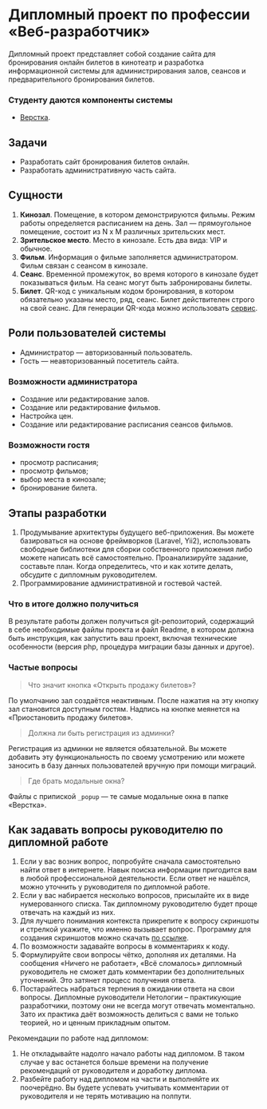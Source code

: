 # Дипломный проект по профессии «Веб-разработчик»

Дипломный проект представляет собой создание сайта для бронирования онлайн билетов в кинотеатр и разработка информационной системы для администрирования залов, сеансов и предварительного бронирования билетов.

### Студенту даются компоненты системы
* [Верстка](http://fs.sdew.ru/).

## Задачи
* Разработать сайт бронирования билетов онлайн.
* Разработать административную часть сайта.

## Сущности

1. **Кинозал**. Помещение, в котором демонстрируются фильмы. Режим работы определяется расписанием на день. Зал — прямоугольное помещение, состоит из N х M различных зрительских мест.
2. **Зрительское место**. Место в кинозале. Есть два вида: VIP и обычное. 
3. **Фильм**. Информация о фильме заполняется администратором. Фильм связан с сеансом в кинозале.
4. **Сеанс**. Временной промежуток, во время которого в кинозале будет показываться фильм. На сеанс могут быть забронированы билеты.
5. **Билет**. QR-код c уникальным кодом бронирования, в котором обязательно указаны место, ряд, сеанс. Билет действителен строго на свой сеанс. Для генерации QR-кода можно использовать [сервис](http://phpqrcode.sourceforge.net/). 

## Роли пользователей системы
* Администратор — авторизованный пользователь.
* Гость — неавторизованный посетитель сайта.

### Возможности администратора
* Создание или редактирование залов.
* Создание или редактирование фильмов.
* Настройка цен.
* Создание или редактирование расписания сеансов фильмов.

### Возможности гостя
* просмотр расписания;
* просмотр фильмов;
* выбор места в кинозале;
* бронирование билета.

## Этапы разработки
1. Продумывание архитектуры будущего веб-приложения. Вы можете базироваться на основе фреймворков (Laravel, Yii2), использовать свободные библиотеки для сборки собственного приложения либо можете написать всё самостоятельно. Проанализируйте задание, составьте план. Когда определитесь, что и как хотите делать, обсудите с дипломным руководителем.
2. Программирование административной и гостевой частей.

### Что в итоге должно получиться
В результате работы должен получиться git-репозиторий, содержащий в себе необходимые файлы проекта и файл Readme, в котором должна быть инструкция, как запустить ваш проект, включая технические особенности (версия php, процедура миграции базы данных и другое).

### Частые вопросы
> Что значит кнопка «Открыть продажу билетов»?

По умолчанию зал создаётся неактивным. После нажатия на эту кнопку зал становится доступным гостям. Надпись на кнопке меянется на «Приостановить продажу билетов».

> Должна ли быть регистрация из админки?

Регистрация из админки не является обязательной. Вы можете добавить эту функциональность по своему усмотрению или можете заносить в базу данных пользователей вручную при помощи миграций.

> Где брать модальные окна?

Файлы с припиской `_popup` — те самые модальные окна в папке «Верстка».

## Как задавать вопросы руководителю по дипломной работе

1. Если у вас возник вопрос, попробуйте сначала самостоятельно найти ответ в интернете. Навык поиска информации пригодится вам в любой профессиональной деятельности. Если ответ не нашёлся, можно уточнить у руководителя по дипломной работе.
2. Если у вас набирается несколько вопросов, присылайте их в виде нумерованного списка. Так дипломному руководителю будет проще отвечать на каждый из них.
3. Для лучшего понимания контекста прикрепите к вопросу скриншоты и стрелкой укажите, что именно вызывает вопрос. Программу для создания скриншотов можно скачать [по ссылке](https://app.prntscr.com/ru/).
4. По возможности задавайте вопросы в комментариях к коду.
5. Формулируйте свои вопросы чётко, дополняя их деталями. На сообщения «Ничего не работает», «Всё сломалось» дипломный руководитель не сможет дать комментарии без дополнительных уточнений. Это затянет процесс получения ответа. 
6. Постарайтесь набраться терпения в ожидании ответа на свои вопросы. Дипломные руководители Нетологии – практикующие разработчики, поэтому они не всегда могут отвечать моментально. Зато их практика даёт возможность делиться с вами не только теорией, но и ценным прикладным опытом.  

Рекомендации по работе над дипломом:

1. Не откладывайте надолго начало работы над дипломом. В таком случае у вас останется больше времени на получение рекомендаций от руководителя и доработку диплома.
2. Разбейте работу над дипломом на части и выполняйте их поочерёдно. Вы будете успевать учитывать комментарии от руководителя и не терять мотивацию на полпути. 
